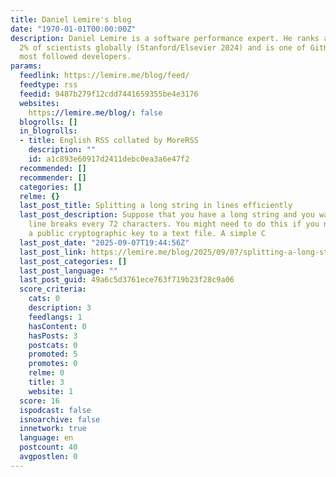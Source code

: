 ```yaml
---
title: Daniel Lemire's blog
date: "1970-01-01T00:00:00Z"
description: Daniel Lemire is a software performance expert. He ranks among the top
  2% of scientists globally (Stanford/Elsevier 2024) and is one of GitHub's top 1000
  most followed developers.
params:
  feedlink: https://lemire.me/blog/feed/
  feedtype: rss
  feedid: 9487b279f12cdd7441659355be4e3176
  websites:
    https://lemire.me/blog/: false
  blogrolls: []
  in_blogrolls:
  - title: English RSS collated by MoreRSS
    description: ""
    id: a1c893e60917d2411debc0ea3a6e47f2
  recommended: []
  recommender: []
  categories: []
  relme: {}
  last_post_title: Splitting a long string in lines efficiently
  last_post_description: Suppose that you have a long string and you want to insert
    line breaks every 72 characters. You might need to do this if you need to write
    a public cryptographic key to a text file. A simple C
  last_post_date: "2025-09-07T19:44:56Z"
  last_post_link: https://lemire.me/blog/2025/09/07/splitting-a-long-string-in-lines-efficiently/
  last_post_categories: []
  last_post_language: ""
  last_post_guid: 49a6c5d3761ece763f719b23f28c9a06
  score_criteria:
    cats: 0
    description: 3
    feedlangs: 1
    hasContent: 0
    hasPosts: 3
    postcats: 0
    promoted: 5
    promotes: 0
    relme: 0
    title: 3
    website: 1
  score: 16
  ispodcast: false
  isnoarchive: false
  innetwork: true
  language: en
  postcount: 40
  avgpostlen: 0
---
```

